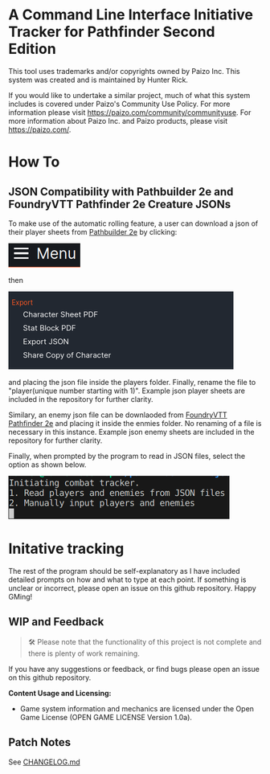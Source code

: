 # A Command Line Interface Initiative Tracker for Pathfinder Second Edition 

This tool uses trademarks and/or copyrights owned by Paizo Inc. This system was created and is maintained by Hunter Rick.

If you would like to undertake a similar project, much of what this system includes is covered under Paizo's Community Use Policy. For more information please visit https://paizo.com/community/communityuse. For more information about Paizo Inc. and Paizo products, please visit https://paizo.com/.

# How To

## JSON Compatibility with Pathbuilder 2e and FoundryVTT Pathfinder 2e Creature JSONs

To make use of the automatic rolling feature, a user can download a json of their player sheets from [Pathbuilder 2e](https://pathbuilder2e.com/) by clicking:

![menu icon](https://github.com/hrick87/Pathfinder-2e-Init-Tracker/blob/master/readme-images/menu.png?raw=true)

then

![menu icon](https://github.com/hrick87/Pathfinder-2e-Init-Tracker/blob/master/readme-images/export.png?raw=true)

and placing the json file inside the players folder. Finally, rename the file to "player(unique number starting with 1)".
Example json player sheets are included in the repository for further clarity.

Similary, an enemy json file can be downlaoded from [FoundryVTT Pathfinder 2e](https://github.com/foundryvtt/pf2e) 
and placing it inside the enmies folder. No renaming of a file is necessary in this instance. Example json enemy sheets are included in the repository for further clarity.

Finally, when prompted by the program to read in JSON files, select the option as shown below.

![menu icon](https://github.com/hrick87/Pathfinder-2e-Init-Tracker/blob/master/readme-images/readInJSONfiles.png?raw=true)

# Initative tracking

The rest of the program should be self-explanatory as I have included detailed prompts on how and what to type at each point. If something is unclear or incorrect, please open an issue on this github repository. Happy GMing!

## WIP and Feedback

> 🛠️ Please note that the functionality of this project is not complete and there is plenty of work remaining.

If you have any suggestions or feedback, or find bugs please open an issue on this github repository.

**Content Usage and Licensing:**

- Game system information and mechanics are licensed under the Open Game License (OPEN GAME LICENSE Version 1.0a).

## Patch Notes

See [CHANGELOG.md](./CHANGELOG.md)
